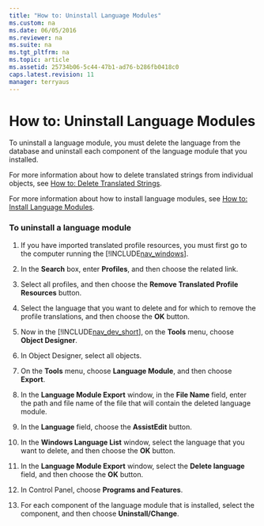 ```yaml
---
title: "How to: Uninstall Language Modules"
ms.custom: na
ms.date: 06/05/2016
ms.reviewer: na
ms.suite: na
ms.tgt_pltfrm: na
ms.topic: article
ms.assetid: 25734b06-5c44-47b1-ad76-b286fb0418c0
caps.latest.revision: 11
manager: terryaus
---
```

# How to: Uninstall Language Modules
To uninstall a language module, you must delete the language from the database and uninstall each component of the language module that you installed.  
  
 For more information about how to delete translated strings from individual objects, see [How to: Delete Translated Strings](../Topic/How%20to:%20Delete%20Translated%20Strings.md).  
  
 For more information about how to install language modules, see [How to: Install Language Modules](../Topic/How%20to:%20Install%20Language%20Modules.md).  
  
### To uninstall a language module  
  
1.  If you have imported translated profile resources, you must first go to the computer running the [!INCLUDE[nav_windows](../dynamics-nav/includes/nav_windows_md.md)].  
  
2.  In the **Search** box, enter **Profiles**, and then choose the related link.  
  
3.  Select all profiles, and then choose the **Remove Translated Profile Resources** button.  
  
4.  Select the language that you want to delete and for which to remove the profile translations, and then choose the **OK** button.  
  
5.  Now in the [!INCLUDE[nav_dev_short](../dynamics-nav/includes/nav_dev_short_md.md)], on the **Tools** menu, choose **Object Designer**.  
  
6.  In Object Designer, select all objects.  
  
7.  On the **Tools** menu, choose **Language Module**, and then choose **Export**.  
  
8.  In the **Language Module Export** window, in the **File Name** field, enter the path and file name of the file that will contain the deleted language module.  
  
9. In the **Language** field, choose the **AssistEdit** button.  
  
10. In the **Windows Language List** window, select the language that you want to delete, and then choose the **OK** button.  
  
11. In the **Language Module Export** window, select the **Delete language** field, and then choose the **OK** button.  
  
12. In Control Panel, choose **Programs and Features**.  
  
13. For each component of the language module that is installed, select the component, and then choose **Uninstall\/Change**.